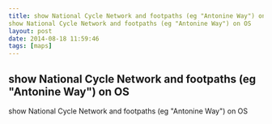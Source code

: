 ```yaml
---
title: show National Cycle Network and footpaths (eg "Antonine Way") on OSshow National Cycle Network and footpaths (eg "Antonine Way") on OS
layout: post
date: 2014-08-18 11:59:46
tags: [maps]
---
```

## show National Cycle Network and footpaths (eg "Antonine Way") on OSshow National Cycle Network and footpaths (eg "Antonine Way") on OS

